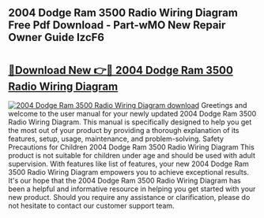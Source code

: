 ## 2004 Dodge Ram 3500 Radio Wiring Diagram Free Pdf Download - Part-wMO New Repair Owner Guide IzcF6

# <h2><a href="http://dfoqflt.blite.top/?on=2004+Dodge+Ram+3500+Radio+Wiring+Diagram">🔗Download New 👉🔴 2004 Dodge Ram 3500 Radio Wiring Diagram</a></h2>

[![2004 Dodge Ram 3500 Radio Wiring Diagram download](https://i.imgur.com/lujVjoI.png)](http://dfoqflt.blite.top/?on=2004+Dodge+Ram+3500+Radio+Wiring+Diagram)
Greetings and welcome to the user manual for your newly updated 2004 Dodge Ram 3500 Radio Wiring Diagram. This manual is specifically designed to help you get the most out of your product by providing a thorough explanation of its features, setup, usage, maintenance, and problem-solving. Safety Precautions for Children 2004 Dodge Ram 3500 Radio Wiring Diagram This product is not suitable for children under age and should be used with adult supervision. With features like list of features, your new 2004 Dodge Ram 3500 Radio Wiring Diagram empowers you to achieve exceptional results. It's our hope that the 2004 Dodge Ram 3500 Radio Wiring Diagram has been a helpful and informative resource in helping you get started with your new product. Should you require any assistance or clarification, please do not hesitate to contact our customer support team.

